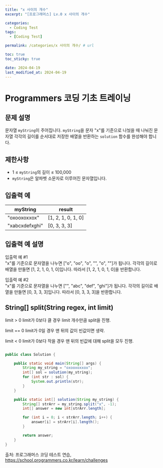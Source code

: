 ```yaml
---
title: "x 사이의 개수"
excerpt: "[프로그래머스] Lv.0 x 사이의 개수"

categories:
  - Coding Test
tags:
  - [Coding Test]

permalink: /categories/x 사이의 개수/ # url

toc: true
toc_sticky: true

date: 2024-04-19
last_modified_at: 2024-04-19
---
```


# Programmers 코딩 기초 트레이닝

문제 설명
---
문자열 `myString`이 주어집니다. `myString`을 문자 "x"를 기준으로 나눴을 때 나눠진 문자열 각각의 길이를 순서대로 저장한 배열을 반환하는 `solution` 함수를 완성해야 합니다.

제한사항
---
- 1 ≤ `myString`의 길이 ≤ 100,000
- `myString`은 알파벳 소문자로 이루어진 문자열입니다.

입출력 예
---

| myString    | result          |
|-------------|-----------------|
| "oxooxoxxox" | [1, 2, 1, 0, 1, 0] |
| "xabcxdefxghi" | [0, 3, 3, 3]    |

입출력 예 설명
---
입출력 예 #1  
"x"를 기준으로 문자열을 나누면 ["o", "oo", "o", "", "o", ""]가 됩니다. 각각의 길이로 배열을 만들면 [1, 2, 1, 0, 1, 0]입니다. 따라서 [1, 2, 1, 0, 1, 0]을 반환합니다.

입출력 예 #2  
"x"를 기준으로 문자열을 나누면 ["", "abc", "def", "ghi"]가 됩니다. 각각의 길이로 배열을 만들면 [0, 3, 3, 3]입니다. 따라서 [0, 3, 3, 3]을 반환합니다.

String[] split(String regex, int limit)
---

limit > 0
limit가 0보다 클 경우 limit 개수만큼 split을 진행.

limit == 0
limit가 0일 경우 맨 뒤의 값이 빈값이면 생략.

limit < 0
limit가 0보다 작을 경우 맨 뒤의 빈값에 대해 split을 모두 진행.

```java

public class Solution {

    public static void main(String[] args) {
        String my_string = "oxooxoxxox";
        int[] sol = solution(my_string);
        for (int str : sol) {
            System.out.println(str);
        }
    }

    public static int[] solution(String my_string) {
        String[] strArr = my_string.split("x", -1);
        int[] answer = new int[strArr.length];

        for (int i = 0; i < strArr.length; i++) {
            answer[i] = strArr[i].length();
        }

        return answer;
    }
}


``````

출처: 프로그래머스 코딩 테스트 연습, https://school.programmers.co.kr/learn/challenges
